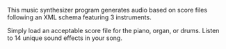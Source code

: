 This music synthesizer program generates audio based on score files following an XML schema featuring 3 instruments.

Simply load an acceptable score file for the piano, organ, or drums. Listen to 14 unique sound effects in your song.
